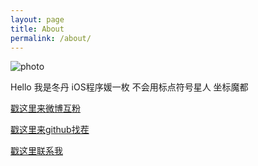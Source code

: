 ```yaml
---
layout: page
title: About
permalink: /about/
---
```


![photo](/Users/dongdan/blog/Resource/about/1.jpg)

Hello 我是冬丹 iOS程序媛一枚 不会用标点符号星人 坐标魔都

[戳这里来微博互粉][id]

[id]: http://www.weibo.com/2503289355/profile?rightmod=1&wvr=6&mod=personinfo

[戳这里来github找茬][id]

[id]: https://github.com/xdongdan

[戳这里联系我][id]

[id]: dongdan@xiaodongdan.com



